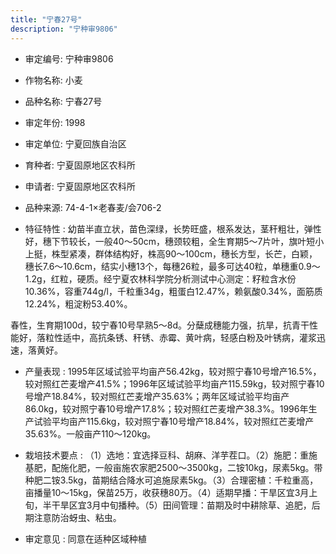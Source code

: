 ```yaml
---
title: "宁春27号"
description: "宁种审9806"
---
```

* 审定编号:  宁种审9806

*  作物名称:  小麦

*  品种名称:  宁春27号

*  审定年份:  1998

*  审定单位:  宁夏回族自治区

* 育种者:  宁夏固原地区农科所

*  申请者:  宁夏固原地区农科所

*  品种来源:  74-4-1×老春麦/会706-2

*  特征特性 : 
幼苗半直立状，苗色深绿，长势旺盛，根系发达，茎秆粗壮，弹性好，穗下节较长，一般40～50cm，穗颈较粗，全生育期5～7片叶，旗叶短小上挺，株型紧凑，群体结构好，株高90～100cm，穗长方型，长芒，白颖，穗长7.6～10.6cm，结实小穗13个，每穗26粒，最多可达40粒，单穗重0.9～1.2g，红粒，硬质。经宁夏农林科学院分析测试中心测定：籽粒含水份10.36%，容重744g/l，千粒重34g，粗蛋白12.47%，赖氨酸0.34%，面筋质12.24%，粗淀粉53.40%。
春性，生育期100d，较宁春10号早熟5～8d。分蘖成穗能力强，抗旱，抗青干性能好，落粒性适中，高抗条锈、秆锈、赤霉、黄叶病，轻感白粉及叶锈病，灌浆迅速，落黄好。

 
*  产量表现 : 
  1995年区域试验平均亩产56.42kg，较对照宁春10号增产16.5%，较对照红芒麦增产41.5%；1996年区域试验平均亩产115.59kg，较对照宁春10号增产18.84%，较对照红芒麦增产35.63%；两年区域试验平均亩产86.0kg，较对照宁春10号增产17.8%；较对照红芒麦增产38.3%。1996年生产试验平均亩产115.6kg，较对照宁春10号增产18.84%，较对照红芒麦增产35.63%。一般亩产110～120kg。

*  栽培技术要点 : 
（1）选地：宜选择豆科、胡麻、洋芋茬口。（2）施肥：重施基肥，配施化肥，一般亩施农家肥2500～3500kg，二铵10kg，尿素5kg。带种肥二铵3.5kg，苗期结合降水可追施尿素5kg。（3）合理密植：千粒重高，亩播量10～15kg，保苗25万，收获穗80万。（4）适期早播：干旱区宜3月上旬，半干旱区宜3月中旬播种。（5）田间管理：苗期及时中耕除草、追肥，后期注意防治蚜虫、粘虫。

*  审定意见 : 
同意在适种区域种植

